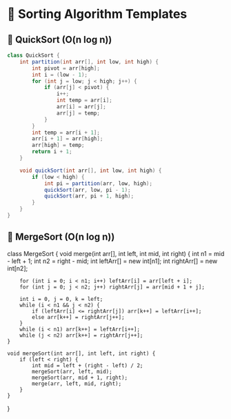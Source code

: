 # 📂 Sorting Algorithm Templates

## 📌 QuickSort (O(n log n))
```java
class QuickSort {
    int partition(int arr[], int low, int high) {
        int pivot = arr[high];
        int i = (low - 1);
        for (int j = low; j < high; j++) {
            if (arr[j] < pivot) {
                i++;
                int temp = arr[i];
                arr[i] = arr[j];
                arr[j] = temp;
            }
        }
        int temp = arr[i + 1];
        arr[i + 1] = arr[high];
        arr[high] = temp;
        return i + 1;
    }

    void quickSort(int arr[], int low, int high) {
        if (low < high) {
            int pi = partition(arr, low, high);
            quickSort(arr, low, pi - 1);
            quickSort(arr, pi + 1, high);
        }
    }
}
```
## 📌 MergeSort (O(n log n))
class MergeSort {
    void merge(int arr[], int left, int mid, int right) {
        int n1 = mid - left + 1;
        int n2 = right - mid;
        int leftArr[] = new int[n1];
        int rightArr[] = new int[n2];

        for (int i = 0; i < n1; i++) leftArr[i] = arr[left + i];
        for (int j = 0; j < n2; j++) rightArr[j] = arr[mid + 1 + j];

        int i = 0, j = 0, k = left;
        while (i < n1 && j < n2) {
            if (leftArr[i] <= rightArr[j]) arr[k++] = leftArr[i++];
            else arr[k++] = rightArr[j++];
        }
        while (i < n1) arr[k++] = leftArr[i++];
        while (j < n2) arr[k++] = rightArr[j++];
    }

    void mergeSort(int arr[], int left, int right) {
        if (left < right) {
            int mid = left + (right - left) / 2;
            mergeSort(arr, left, mid);
            mergeSort(arr, mid + 1, right);
            merge(arr, left, mid, right);
        }
    }
}


